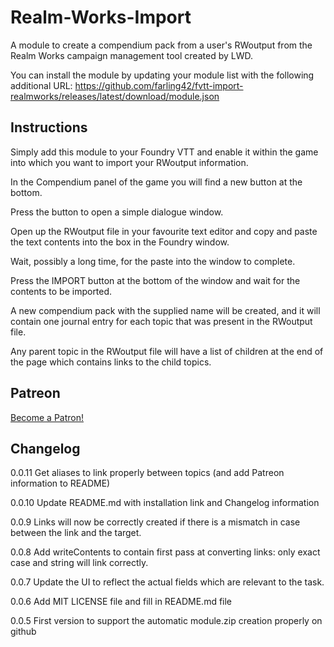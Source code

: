 # Realm-Works-Import
A module to create a compendium pack from a user's RWoutput from the Realm Works campaign management tool created by LWD.

You can install the module by updating your module list with the following additional URL: https://github.com/farling42/fvtt-import-realmworks/releases/latest/download/module.json

## Instructions
Simply add this module to your Foundry VTT and enable it within the game into which you want to import your RWoutput information.

In the Compendium panel of the game you will find a new button at the bottom.

Press the button to open a simple dialogue window.

Open up the RWoutput file in your favourite text editor and copy and paste the text contents into the box in the Foundry window.

Wait, possibly a long time, for the paste into the window to complete.

Press the IMPORT button at the bottom of the window and wait for the contents to be imported.

A new compendium pack with the supplied name will be created, and it will contain one journal entry for each topic that was present in the RWoutput file.

Any parent topic in the RWoutput file will have a list of children at the end of the page which contains links to the child topics.

## Patreon
<a href="https://www.patreon.com/bePatron?u=33083103" data-patreon-widget-type="become-patron-button">Become a Patron!</a><script async src="https://c6.patreon.com/becomePatronButton.bundle.js"></script>

## Changelog
0.0.11 Get aliases to link properly between topics (and add Patreon information to README)

0.0.10 Update README.md with installation link and Changelog information

0.0.9 Links will now be correctly created if there is a mismatch in case between the link and the target.

0.0.8 Add writeContents to contain first pass at converting links: only exact case and string will link correctly.

0.0.7 Update the UI to reflect the actual fields which are relevant to the task.

0.0.6 Add MIT LICENSE file and fill in README.md file

0.0.5 First version to support the automatic module.zip creation properly on github